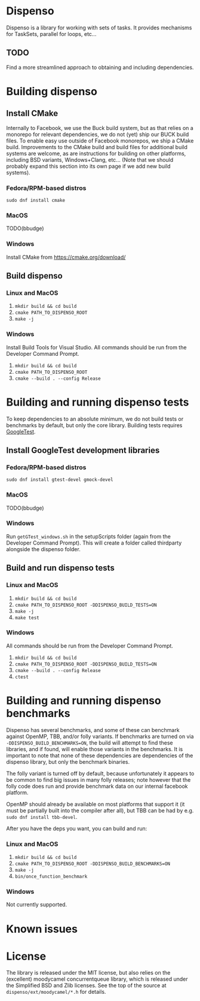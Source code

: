 # Dispenso
Dispenso is a library for working with sets of tasks.  It provides mechanisms for TaskSets, parallel for loops, etc...

## TODO

Find a more streamlined approach to obtaining and including dependencies.

# Building dispenso

## Install CMake
Internally to Facebook, we use the Buck build system, but as that relies on a monorepo for relevant dependencies, we do not (yet) ship our BUCK build files.  To enable easy use outside of Facebook monorepos, we ship a CMake build.  Improvements to the CMake build and build files for additional build systems are welcome, as are instructions for building on other platforms, including BSD variants, Windows+Clang, etc... (Note that we should probably expand this section into its own page if we add new build systems).

### Fedora/RPM-based distros
`sudo dnf install cmake`

### MacOS
TODO(bbudge)

### Windows
Install CMake from <https://cmake.org/download/>

## Build dispenso

### Linux and MacOS
1. `mkdir build && cd build`
1. `cmake PATH_TO_DISPENSO_ROOT`
1. `make -j`

### Windows
Install Build Tools for Visual Studio. All commands should be run from the Developer Command Prompt.
1. `mkdir build && cd build`
1. `cmake PATH_TO_DISPENSO_ROOT`
1. `cmake --build . --config Release`

# Building and running dispenso tests
To keep dependencies to an absolute minimum, we do not build tests or benchmarks by default, but only the core library. Building tests requires [GoogleTest](https://github.com/google/googletest).

## Install GoogleTest development libraries

### Fedora/RPM-based distros
`sudo dnf install gtest-devel gmock-devel`

### MacOS
TODO(bbudge)

### Windows
Run `getGTest_windows.sh` in the setupScripts folder (again from the Developer Command Prompt). This will create a folder called thirdparty alongside the dispenso folder.

## Build and run dispenso tests

### Linux and MacOS
1. `mkdir build && cd build`
1. `cmake PATH_TO_DISPENSO_ROOT -DDISPENSO_BUILD_TESTS=ON`
1. `make -j`
1. `make test`

### Windows
All commands should be run from the Developer Command Prompt.
1. `mkdir build && cd build`
1. `cmake PATH_TO_DISPENSO_ROOT -DDISPENSO_BUILD_TESTS=ON`
1. `cmake --build . --config Release`
1. `ctest`

# Building and running dispenso benchmarks
Dispenso has several benchmarks, and some of these can benchmark against OpenMP, TBB, and/or folly variants.  If benchmarks are turned on via `-DDISPENSO_BUILD_BENCHMARKS=ON`, the build will attempt to find these libraries, and if found, will enable those variants in the benchmarks.  It is important to note that none of these dependencies are dependencies of the dispenso library, but only the benchmark binaries.

The folly variant is turned off by default, because unfortunately it appears to be common to find big issues in many folly releases; note however that the folly code does run and provide benchmark data on our internal facebook platform.

OpenMP should already be available on most platforms that support it (it must be partially built into the compiler after all), but TBB can be had by e.g. `sudo dnf install tbb-devel`.

After you have the deps you want, you can build and run:
### Linux and MacOS
1. `mkdir build && cd build`
1. `cmake PATH_TO_DISPENSO_ROOT -DDISPENSO_BUILD_BENCHMARKS=ON`
1. `make -j`
1. `bin/once_function_benchmark`

### Windows
Not currently supported.

# Known issues


# License

The library is released under the MIT license, but also relies on the (excellent) moodycamel concurrentqueue library, which is released under the Simplified BSD and Zlib licenses.  See the top of the source at `dispenso/ext/moodycamel/*.h` for details.
